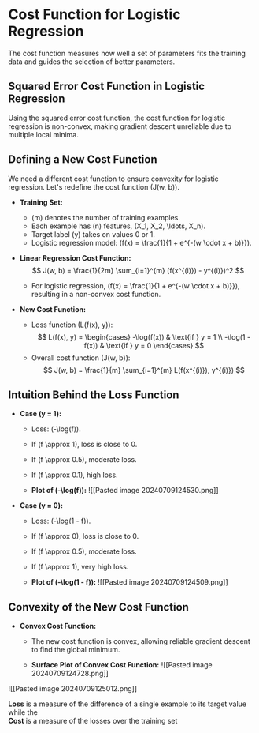 # Cost Function for Logistic Regression

The cost function measures how well a set of parameters fits the training data and guides the selection of better parameters.

## Squared Error Cost Function in Logistic Regression

Using the squared error cost function, the cost function for logistic regression is non-convex, making gradient descent unreliable due to multiple local minima.

## Defining a New Cost Function

We need a different cost function to ensure convexity for logistic regression. Let's redefine the cost function \(J(w, b)\).

- **Training Set:**
    - \(m\) denotes the number of training examples.
    - Each example has \(n\) features, \(X_1, X_2, \ldots, X_n\).
    - Target label \(y\) takes on values 0 or 1.
    - Logistic regression model: \(f(x) = \frac{1}{1 + e^{-(w \cdot x + b)}}\).

- **Linear Regression Cost Function:**
    $$
    J(w, b) = \frac{1}{2m} \sum_{i=1}^{m} (f(x^{(i)}) - y^{(i)})^2
    $$

    - For logistic regression, \(f(x) = \frac{1}{1 + e^{-(w \cdot x + b)}}\), resulting in a non-convex cost function.

- **New Cost Function:**
    - Loss function \(L(f(x), y)\):
        $$
        L(f(x), y) = 
        \begin{cases} 
        -\log(f(x)) & \text{if } y = 1 \\
        -\log(1 - f(x)) & \text{if } y = 0 
        \end{cases}
        $$
    - Overall cost function \(J(w, b)\):
        $$
        J(w, b) = \frac{1}{m} \sum_{i=1}^{m} L(f(x^{(i)}), y^{(i)})
        $$

## Intuition Behind the Loss Function

- **Case \(y = 1\):**
    - Loss: \(-\log(f)\).
    - If \(f \approx 1\), loss is close to 0.
    - If \(f \approx 0.5\), moderate loss.
    - If \(f \approx 0.1\), high loss.

    - **Plot of \(-\log(f)\):**
        ![[Pasted image 20240709124530.png]]

- **Case \(y = 0\):**
    - Loss: \(-\log(1 - f)\).
    - If \(f \approx 0\), loss is close to 0.
    - If \(f \approx 0.5\), moderate loss.
    - If \(f \approx 1\), very high loss.

    - **Plot of \(-\log(1 - f)\):**
        ![[Pasted image 20240709124509.png]]

## Convexity of the New Cost Function

- **Convex Cost Function:**
    - The new cost function is convex, allowing reliable gradient descent to find the global minimum.

    - **Surface Plot of Convex Cost Function:**
        ![[Pasted image 20240709124728.png]]

![[Pasted image 20240709125012.png]]

**Loss** is a measure of the difference of a single example to its target value while the  
**Cost** is a measure of the losses over the training set